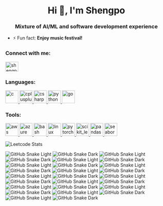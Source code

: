 <h1 align="center">Hi 👋, I'm Shengpo</h1>
<h3 align="center">Mixture of AI/ML and software development experience</h3>

- ⚡ Fun fact: **Enjoy music festival!**

<h3 align="left">Connect with me:</h3>
<p align="left">
<a href="https://linkedin.com/in/shengpo-tseng" target="blank"><img align="center" src="https://raw.githubusercontent.com/rahuldkjain/github-profile-readme-generator/master/src/images/icons/Social/linked-in-alt.svg" alt="shengpo-tseng" height="30" width="40" /></a>
</p>

<h3 align="left">Languages:</h3>
<p align="left"> 
  <a href="https://www.cprogramming.com/" target="_blank" rel="noreferrer"> <img src="https://raw.githubusercontent.com/devicons/devicon/master/icons/c/c-original.svg" alt="c" width="40" height="40"/> </a> 
  <a href="https://www.w3schools.com/cpp/" target="_blank" rel="noreferrer"> <img src="https://raw.githubusercontent.com/devicons/devicon/master/icons/cplusplus/cplusplus-original.svg" alt="cplusplus" width="40" height="40"/> </a> 
  <a href="https://www.w3schools.com/cs/" target="_blank" rel="noreferrer"> <img src="https://raw.githubusercontent.com/devicons/devicon/master/icons/csharp/csharp-original.svg" alt="csharp" width="40" height="40"/> </a> 
  <a href="https://www.python.org" target="_blank" rel="noreferrer"> <img src="https://raw.githubusercontent.com/devicons/devicon/master/icons/python/python-original.svg" alt="python" width="40" height="40"/> </a> 
  <a href="https://golang.org" target="_blank" rel="noreferrer"> <img src="https://raw.githubusercontent.com/devicons/devicon/master/icons/go/go-original.svg" alt="go" width="40" height="40"/> </a>
</p>

<h3 align="left">Tools:</h3>
<p align="left"> 
  <a href="https://aws.amazon.com" target="_blank" rel="noreferrer"> <img src="https://raw.githubusercontent.com/devicons/devicon/master/icons/amazonwebservices/amazonwebservices-original-wordmark.svg" alt="aws" width="40" height="40"/> </a> 
  <a href="https://azure.microsoft.com/en-in/" target="_blank" rel="noreferrer"> <img src="https://www.vectorlogo.zone/logos/microsoft_azure/microsoft_azure-icon.svg" alt="azure" width="40" height="40"/> </a> 
  <a href="https://www.gnu.org/software/bash/" target="_blank" rel="noreferrer"> <img src="https://www.vectorlogo.zone/logos/gnu_bash/gnu_bash-icon.svg" alt="bash" width="40" height="40"/> </a> 
  <a href="https://www.linux.org/" target="_blank" rel="noreferrer"> <img src="https://raw.githubusercontent.com/devicons/devicon/master/icons/linux/linux-original.svg" alt="linux" width="40" height="40"/> </a>
  <a href="https://pytorch.org/" target="_blank" rel="noreferrer"> <img src="https://www.vectorlogo.zone/logos/pytorch/pytorch-icon.svg" alt="pytorch" width="40" height="40"/> </a>
  <a href="https://scikit-learn.org/" target="_blank" rel="noreferrer"> <img src="https://upload.wikimedia.org/wikipedia/commons/0/05/Scikit_learn_logo_small.svg" alt="scikit_learn" width="40" height="40"/> </a>
  <a href="https://pandas.pydata.org/" target="_blank" rel="noreferrer"> <img src="https://raw.githubusercontent.com/devicons/devicon/2ae2a900d2f041da66e950e4d48052658d850630/icons/pandas/pandas-original.svg" alt="pandas" width="40" height="40"/> </a>
  <a href="https://seaborn.pydata.org/" target="_blank" rel="noreferrer"> <img src="https://seaborn.pydata.org/_images/logo-mark-lightbg.svg" alt="seaborn" width="40" height="40"/> </a>
</p>

![Leetcode Stats](https://leetcard.jacoblin.cool/bill130287?ext=heatmap)

![GitHub Snake Light](https://raw.githubusercontent.com/devicons/devicon/master/icons/c/c-original.svg#gh-light-mode-only)
![GitHub Snake Dark](https://raw.githubusercontent.com/devicons/devicon/master/icons/c/c-original.svg#gh-dark-mode-only)
![GitHub Snake Light](https://raw.githubusercontent.com/devicons/devicon/master/icons/cplusplus/cplusplus-original.svg#gh-light-mode-only)
![GitHub Snake Dark](https://raw.githubusercontent.com/devicons/devicon/master/icons/cplusplus/cplusplus-original.svg#gh-dark-mode-only)
![GitHub Snake Light](https://raw.githubusercontent.com/devicons/devicon/master/icons/csharp/csharp-original.svg#gh-light-mode-only)
![GitHub Snake Dark](https://raw.githubusercontent.com/devicons/devicon/master/icons/csharp/csharp-original.svg#gh-dark-mode-only)
![GitHub Snake Light](https://raw.githubusercontent.com/devicons/devicon/master/icons/python/python-original.svg#gh-light-mode-only)
![GitHub Snake Dark](https://raw.githubusercontent.com/devicons/devicon/master/icons/python/python-original.svg#gh-dark-mode-only)
![GitHub Snake Light](https://raw.githubusercontent.com/devicons/devicon/master/icons/go/go-original.svg#gh-light-mode-only)
![GitHub Snake Dark](https://raw.githubusercontent.com/devicons/devicon/master/icons/go/go-original.svg#gh-dark-mode-only)
![GitHub Snake Light](https://raw.githubusercontent.com/devicons/devicon/master/icons/amazonwebservices/amazonwebservices-original-wordmark.svg#gh-light-mode-only)
![GitHub Snake Dark](https://raw.githubusercontent.com/devicons/devicon/master/icons/amazonwebservices/amazonwebservices-original-wordmark.svg#gh-dark-mode-only)
![GitHub Snake Light](https://www.vectorlogo.zone/logos/microsoft_azure/microsoft_azure-icon.svg#gh-light-mode-only)
![GitHub Snake Dark](https://www.vectorlogo.zone/logos/microsoft_azure/microsoft_azure-icon.svg#gh-dark-mode-only)
![GitHub Snake Light](https://www.vectorlogo.zone/logos/gnu_bash/gnu_bash-icon.svg#gh-light-mode-only)
![GitHub Snake Dark](https://www.vectorlogo.zone/logos/gnu_bash/gnu_bash-icon.svg#gh-dark-mode-only)
![GitHub Snake Light](https://raw.githubusercontent.com/devicons/devicon/master/icons/linux/linux-original.svg#gh-light-mode-only)
![GitHub Snake Dark](https://raw.githubusercontent.com/devicons/devicon/master/icons/linux/linux-original.svg#gh-dark-mode-only)
![GitHub Snake Light](https://www.vectorlogo.zone/logos/pytorch/pytorch-icon.svg#gh-light-mode-only)
![GitHub Snake Dark](https://www.vectorlogo.zone/logos/pytorch/pytorch-icon.svg#gh-dark-mode-only)
![GitHub Snake Light](https://upload.wikimedia.org/wikipedia/commons/0/05/Scikit_learn_logo_small.svg#gh-light-mode-only)
![GitHub Snake Dark](https://upload.wikimedia.org/wikipedia/commons/0/05/Scikit_learn_logo_small.svg#gh-dark-mode-only)
![GitHub Snake Light](https://raw.githubusercontent.com/devicons/devicon/2ae2a900d2f041da66e950e4d48052658d850630/icons/pandas/pandas-original.svg#gh-light-mode-only)
![GitHub Snake Dark](https://raw.githubusercontent.com/devicons/devicon/2ae2a900d2f041da66e950e4d48052658d850630/icons/pandas/pandas-original.svg#gh-dark-mode-only)
![GitHub Snake Light](https://seaborn.pydata.org/_images/logo-mark-lightbg.svg#gh-light-mode-only)
![GitHub Snake Dark](https://seaborn.pydata.org/_images/logo-mark-lightbg.svg#gh-dark-mode-only)


<!--## Hi there 👋
![Leetcode Stats](https://leetcard.jacoblin.cool/bill130287?ext=heatmap) 


![LeetCode Badges](https://leetcode-badge-showcase.vercel.app/api?username=bill130287&theme=github-dark&filter=comp)-->

<!--
**bill130287/bill130287** is a ✨ _special_ ✨ repository because its `README.md` (this file) appears on your GitHub profile.

Here are some ideas to get you started:

- 🔭 I’m currently working on ...
- 🌱 I’m currently learning ...
- 👯 I’m looking to collaborate on ...
- 🤔 I’m looking for help with ...
- 💬 Ask me about ...
- 📫 How to reach me: ...
- 😄 Pronouns: ...
- ⚡ Fun fact: ...
-->
